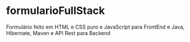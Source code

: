 # formularioFullStack
Formulário feito em HTML e CSS puro e JavaScript para FrontEnd e Java, Hibernate, Maven e API Rest para Backend
